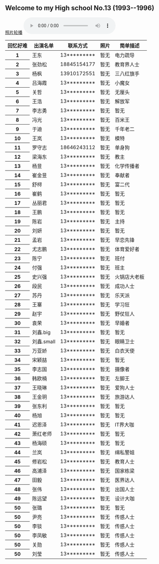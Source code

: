 ## Welcome to my High school No.13 (1993--1996)
<bgsound src="./music/Bernadette Carol - Laughing on the Outside.mp3" loop="-1">
<a href="https://owldeer.github.io/mylife/lunbo.html">照片轮播</a>
<table class="table">
  <thead>
    <tr>
      <th scope="col">回忆好难</th>
      <th scope="col">出演名单</th>
      <th scope="col">联系方式</th>
      <th scope="col">照片</th>
      <th scope="col">简单描述</th>
    </tr>
  </thead>
  <tbody>
    <tr>
      <th scope="row">1</th>
      <td>王东</td>
      <td>13*********</td>
      <td>暂无</td>
      <td>电力疏导</td>
    </tr>
    <tr>
      <th scope="row">2</th>
      <td>张劲松</td>
      <td>18845154177</td>
      <td>暂无</td>
      <td>教育界人士</td>
    </tr>
    <tr>
      <th scope="row">3</th>
      <td>杨枫</td>
      <td>13910172551</td>
      <td>暂无</td>
      <td>三八红旗手</td>
    </tr>
    <tr>
      <th scope="row">4</th>
      <td>吕海霞</td>
      <td>13*********</td>
      <td>暂无</td>
      <td>小魔女</td>
    </tr>
    <tr>
      <th scope="row">5</th>
      <td>关哲</td>
	  <audio controls>
      <source src="./video/lily.mp3" type="audio/ogg">
      <source src="./video/lily.mp3" type="audio/mpeg">
       您的浏览器不支持 audio 元素。
      </audio>
      <td>13*********</td>
      <td>暂无</td>
      <td>无厘头</td>
    </tr>
    <tr>
      <th scope="row">6</th>
      <td>王浩</td>
      <td>13*********</td>
      <td>暂无</td>
      <td>解放军</td>
    </tr>
    <tr>
      <th scope="row">7</th>
      <td>李志勇</td>
      <td>13*********</td>
      <td>暂无</td>
      <td>暂无</td>
    </tr>
    <tr>
      <th scope="row">8</th>
      <td>冯光</td>
      <td>13*********</td>
      <td>暂无</td>
      <td>百米王</td>
    </tr>
    <tr>
      <th scope="row">9</th>
      <td>于迪</td>
      <td>13*********</td>
      <td>暂无</td>
      <td>千年老二</td>
    </tr>
    <tr>
      <th scope="row">10</th>
      <td>王岚</td>
      <td>13*********</td>
      <td>暂无</td>
      <td>模特</td>
    </tr>
    <tr>
      <th scope="row">11</th>
      <td>罗守志</td>
      <td>18646243112</td>
      <td>暂无</td>
      <td>单身狗</td>
    </tr>
    <tr>
      <th scope="row">12</th>
      <td>梁海东</td>
      <td>13*********</td>
      <td>暂无</td>
      <td>教主</td>
    </tr>
    <tr>
      <th scope="row">13</th>
      <td>杨昱</td>
      <td>13*********</td>
      <td>暂无</td>
      <td>化学传播者</td>
    </tr>
    <tr>
      <th scope="row">14</th>
      <td>崔金昱</td>
      <td>13*********</td>
      <td>暂无</td>
      <td>奉献者</td>
    </tr>
    <tr>
      <th scope="row">15</th>
      <td>舒桪</td>
      <td>13*********</td>
      <td>暂无</td>
      <td>富二代</td>
    </tr>
    <tr>
      <th scope="row">16</th>
      <td>崔鹤</td>
      <td>13*********</td>
      <td>暂无</td>
      <td>暂无</td>
    </tr>
    <tr>
      <th scope="row">17</th>
      <td>丛丽君</td>
      <td>13*********</td>
      <td>暂无</td>
      <td>暂无</td>
    </tr>
    <tr>
      <th scope="row">18</th>
      <td>王鹏</td>
      <td>13*********</td>
      <td>暂无</td>
      <td>暂无</td>
    </tr>
    <tr>
      <th scope="row">19</th>
      <td>陈岩</td>
      <td>13*********</td>
      <td>暂无</td>
      <td>主持</td>
    </tr>
    <tr>
      <th scope="row">20</th>
      <td>刘妍</td>
      <td>13*********</td>
      <td>暂无</td>
      <td>暂无</td>
    </tr>
    <tr>
      <th scope="row">21</th>
      <td>孟岩</td>
      <td>13*********</td>
      <td>暂无</td>
      <td>早恋先锋</td>
    </tr>
    <tr>
      <th scope="row">22</th>
      <td>尤志鹏</td>
      <td>13*********</td>
      <td>暂无</td>
      <td>体育爱好者</td>
    </tr>
    <tr>
      <th scope="row">23</th>
      <td>陈宁</td>
      <td>13*********</td>
      <td>暂无</td>
      <td>班付</td>
    </tr>
    <tr>
      <th scope="row">24</th>
      <td>付强</td>
      <td>13*********</td>
      <td>暂无</td>
      <td>班主</td>
    </tr>
    <tr>
      <th scope="row">25</th>
      <td>史兴强</td>
      <td>13*********</td>
      <td>暂无</td>
      <td>火锅店大老板</td>
    </tr>
    <tr>
      <th scope="row">26</th>
      <td>段民</td>
      <td>13*********</td>
      <td>暂无</td>
      <td>成功人士</td>
    </tr>
    <tr>
      <th scope="row">27</th>
      <td>苏丹</td>
      <td>13*********</td>
      <td>暂无</td>
      <td>乐天派</td>
    </tr>
    <tr>
      <th scope="row">28</th>
      <td>王寨</td>
      <td>13*********</td>
      <td>暂无</td>
      <td>学习狂</td>
    </tr>
    <tr>
      <th scope="row">29</th>
      <td>赵宇</td>
      <td>13*********</td>
      <td>暂无</td>
      <td>野仗狂人</td>
    </tr>
    <tr>
      <th scope="row">30</th>
      <td>袁荣</td>
      <td>13*********</td>
      <td>暂无</td>
      <td>早婚者</td>
    </tr>
    <tr>
      <th scope="row">31</th>
      <td>刘鑫.big</td>
      <td>13*********</td>
      <td>暂无</td>
      <td>暂无</td>
    </tr>
    <tr>
      <th scope="row">32</th>
      <td>刘鑫.small</td>
      <td>13*********</td>
      <td>暂无</td>
      <td>眼睛卫士</td>
    </tr>
    <tr>
      <th scope="row">33</th>
      <td>万亚娇</td>
      <td>13*********</td>
      <td>暂无</td>
      <td>白衣天使</td>
    </tr>
    <tr>
      <th scope="row">34</th>
      <td>宋颖喆</td>
      <td>13*********</td>
      <td>暂无</td>
      <td>暂无</td>
    </tr>
    <tr>
      <th scope="row">35</th>
      <td>李志国</td>
      <td>13*********</td>
      <td>暂无</td>
      <td>摄像者</td>
    </tr>
    <tr>
      <th scope="row">36</th>
      <td>韩欧楠</td>
      <td>13*********</td>
      <td>暂无</td>
      <td>左脚王</td>
    </tr>
    <tr>
      <th scope="row">37</th>
      <td>王晓琳</td>
      <td>13*********</td>
      <td>暂无</td>
      <td>爱狗人士</td>
    </tr>
    <tr>
      <th scope="row">38</th>
      <td>王金玥</td>
      <td>13*********</td>
      <td>暂无</td>
      <td>旅游达人</td>
    </tr>
    <tr>
      <th scope="row">39</th>
      <td>张东利</td>
      <td>13*********</td>
      <td>暂无</td>
      <td>暂无</td>
    </tr>
    <tr>
      <th scope="row">40</th>
      <td>杨旭</td>
      <td>13*********</td>
      <td>暂无</td>
      <td>暂无</td>
    </tr>
    <tr>
      <th scope="row">41</th>
      <td>迟恩泽</td>
      <td>13*********</td>
      <td>暂无</td>
      <td>IT界大咖</td>
    </tr>
    <tr>
      <th scope="row">42</th>
      <td>萧红老师</td>
      <td>13*********</td>
      <td>暂无</td>
      <td>暂无</td>
    </tr>
    <tr>
      <th scope="row">43</th>
      <td>杨海硕</td>
      <td>13*********</td>
      <td>暂无</td>
      <td>暂无</td>
    </tr>
    <tr>
      <th scope="row">44</th>
      <td>兰岚</td>
      <td>13*********</td>
      <td>暂无</td>
      <td>缉私警姐</td>
    </tr>
    <tr>
      <th scope="row">45</th>
      <td>修岩松</td>
      <td>13*********</td>
      <td>暂无</td>
      <td>教育人士</td>
    </tr>
    <tr>
      <th scope="row">46</th>
      <td>高浦泽</td>
      <td>13*********</td>
      <td>暂无</td>
      <td>国家栋梁</td>
    </tr>
    <tr>
      <th scope="row">47</th>
      <td>田毅</td>
      <td>13*********</td>
      <td>暂无</td>
      <td>医界达人</td>
    </tr>
    <tr>
      <th scope="row">48</th>
      <td>张伟 </td>
      <td>13*********</td>
      <td>暂无</td>
      <td>出国人士</td>
    </tr>
    <tr>
      <th scope="row">49</th>
      <td>陈远望</td>
      <td>13*********</td>
      <td>暂无</td>
      <td>设计大咖</td>
    </tr>
    <tr>
      <th scope="row">50</th>
      <td>张璐</td>
      <td>13*********</td>
      <td>暂无</td>
      <td>暂无</td>
    </tr>
    <tr>
      <th scope="row">50</th>
      <td>尹亮</td>
      <td>13*********</td>
      <td>暂无</td>
      <td>传感人士</td>
    </tr>
    <tr>
      <th scope="row">50</th>
      <td>李锬</td>
      <td>13*********</td>
      <td>暂无</td>
      <td>传感人士</td>
    </tr>
    <tr>
      <th scope="row">50</th>
      <td>李凤敏</td>
      <td>13*********</td>
      <td>暂无</td>
      <td>传感人士</td>
    </tr>
    <tr>
      <th scope="row">50</th>
      <td>关勋</td>
      <td>13*********</td>
      <td>暂无</td>
      <td>传感人士</td>
    </tr>
    <tr>
      <th scope="row">50</th>
      <td>刘莹</td>
      <td>13*********</td>
      <td>暂无</td>
      <td>传感人士</td>
    </tr>
  </tbody>
</table>




